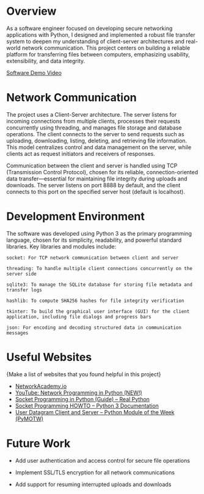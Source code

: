 # Overview

As a software engineer focused on developing secure networking applications with Python, I designed and implemented a robust file transfer system to deepen my understanding of client-server architectures and real-world network communication. This project centers on building a reliable platform for transferring files between computers, emphasizing usability, extensibility, and data integrity.

[Software Demo Video](https://www.youtube.com/watch?v=jFMKMjRB1BI)

# Network Communication

The project uses a Client-Server architecture. The server listens for incoming connections from multiple clients, processes their requests concurrently using threading, and manages file storage and database operations. The client connects to the server to send requests such as uploading, downloading, listing, deleting, and retrieving file information. This model centralizes control and data management on the server, while clients act as request initiators and receivers of responses.

Communication between the client and server is handled using TCP (Transmission Control Protocol), chosen for its reliable, connection-oriented data transfer—essential for maintaining file integrity during uploads and downloads. The server listens on port 8888 by default, and the client connects to this port on the specified server host (default is localhost).

# Development Environment

The software was developed using Python 3 as the primary programming language, chosen for its simplicity, readability, and powerful standard libraries. Key libraries and modules include:

    socket: For TCP network communication between client and server

    threading: To handle multiple client connections concurrently on the server side

    sqlite3: To manage the SQLite database for storing file metadata and transfer logs

    hashlib: To compute SHA256 hashes for file integrity verification

    tkinter: To build the graphical user interface (GUI) for the client application, including file dialogs and progress bars

    json: For encoding and decoding structured data in communication messages


# Useful Websites

{Make a list of websites that you found helpful in this project}
* [NetworkAcademy.io](https://www.networkacademy.io/courses)
* [YouTube: Network Programming in Python (NEW!)](https://www.youtube.com/watch?v=6TzHMSk2Evc)
* [Socket Programming in Python (Guide) – Real Python](https://realpython.com/python-sockets/)
* [Socket Programming HOWTO – Python 3 Documentation](https://docs.python.org/3/howto/sockets.html)
* [User Datagram Client and Server – Python Module of the Week (PyMOTW)](https://pymotw.com/2/socket/udp.html)

# Future Work

* Add user authentication and access control for secure file operations

* Implement SSL/TLS encryption for all network communications

* Add support for resuming interrupted uploads and downloads

